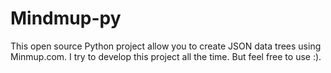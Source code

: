 # Mindmup-py
This open source Python project allow you to create JSON data trees using Minmup.com. I try to develop this project all the time. But feel free to use :).
